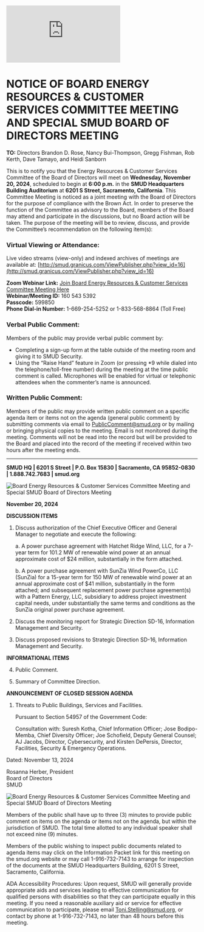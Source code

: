 <!-- Page 1 -->
![SMUD Notice](http://smud.granicus.com/ViewPublisher.php?view_id=16)

# NOTICE OF BOARD ENERGY RESOURCES & CUSTOMER SERVICES COMMITTEE MEETING AND SPECIAL SMUD BOARD OF DIRECTORS MEETING

**TO:** Directors Brandon D. Rose, Nancy Bui-Thompson, Gregg Fishman, Rob Kerth, Dave Tamayo, and Heidi Sanborn

This is to notify you that the Energy Resources & Customer Services Committee of the Board of Directors will meet on **Wednesday, November 20, 2024**, scheduled to begin at **6:00 p.m.** in the **SMUD Headquarters Building Auditorium** at **6201 S Street, Sacramento, California**. This Committee Meeting is noticed as a joint meeting with the Board of Directors for the purpose of compliance with the Brown Act. In order to preserve the function of the Committee as advisory to the Board, members of the Board may attend and participate in the discussions, but no Board action will be taken. The purpose of the meeting will be to review, discuss, and provide the Committee’s recommendation on the following item(s):

### Virtual Viewing or Attendance:
Live video streams (view-only) and indexed archives of meetings are available at: [http://smud.granicus.com/ViewPublisher.php?view_id=16](http://smud.granicus.com/ViewPublisher.php?view_id=16)

**Zoom Webinar Link:** [Join Board Energy Resources & Customer Services Committee Meeting Here](http://smud.granicus.com/ViewPublisher.php?view_id=16)  
**Webinar/Meeting ID:** 160 543 5392  
**Passcode:** 599850  
**Phone Dial-in Number:** 1-669-254-5252 or 1-833-568-8864 (Toll Free)

### Verbal Public Comment:
Members of the public may provide verbal public comment by:
- Completing a sign-up form at the table outside of the meeting room and giving it to SMUD Security.
- Using the “Raise Hand” feature in Zoom (or pressing *9 while dialed into the telephone/toll-free number) during the meeting at the time public comment is called. Microphones will be enabled for virtual or telephonic attendees when the commenter’s name is announced.

### Written Public Comment:
Members of the public may provide written public comment on a specific agenda item or items not on the agenda (general public comment) by submitting comments via email to [PublicComment@smud.org](mailto:PublicComment@smud.org) or by mailing or bringing physical copies to the meeting. Email is not monitored during the meeting. Comments will not be read into the record but will be provided to the Board and placed into the record of the meeting if received within two hours after the meeting ends.

---

**SMUD HQ | 6201 S Street | P.O. Box 15830 | Sacramento, CA 95852-0830 | 1.888.742.7683 | smud.org**
<!-- Page 2 -->
![Board Energy Resources & Customer Services Committee Meeting and Special SMUD Board of Directors Meeting](https://via.placeholder.com/768x993.png?text=Board+Energy+Resources+%26+Customer+Services+Committee+Meeting+and+Special+SMUD+Board+of+Directors+Meeting)

**November 20, 2024**

**DISCUSSION ITEMS**

1. Discuss authorization of the Chief Executive Officer and General Manager to negotiate and execute the following:

   a. A power purchase agreement with Hatchet Ridge Wind, LLC, for a 7-year term for 101.2 MW of renewable wind power at an annual approximate cost of $24 million, substantially in the form attached.

   b. A power purchase agreement with SunZia Wind PowerCo, LLC (SunZia) for a 15-year term for 150 MW of renewable wind power at an annual approximate cost of $41 million, substantially in the form attached; and subsequent replacement power purchase agreement(s) with a Pattern Energy, LLC, subsidiary to address project investment capital needs, under substantially the same terms and conditions as the SunZia original power purchase agreement.

2. Discuss the monitoring report for Strategic Direction SD-16, Information Management and Security.

3. Discuss proposed revisions to Strategic Direction SD-16, Information Management and Security.

**INFORMATIONAL ITEMS**

4. Public Comment.

5. Summary of Committee Direction.

**ANNOUNCEMENT OF CLOSED SESSION AGENDA**

1. Threats to Public Buildings, Services and Facilities.

   Pursuant to Section 54957 of the Government Code:

   Consultation with: Suresh Kotha, Chief Information Officer; Jose Bodipo-Memba, Chief Diversity Officer; Joe Schofield, Deputy General Counsel; AJ Jacobs, Director, Cybersecurity, and Kirsten DePersis, Director, Facilities, Security & Emergency Operations.

Dated: November 13, 2024

Rosanna Herber, President  
Board of Directors  
SMUD
<!-- Page 3 -->
![Board Energy Resources & Customer Services Committee Meeting and Special SMUD Board of Directors Meeting](https://www.smud.org)

Members of the public shall have up to three (3) minutes to provide public comment on items on the agenda or items not on the agenda, but within the jurisdiction of SMUD. The total time allotted to any individual speaker shall not exceed nine (9) minutes.

Members of the public wishing to inspect public documents related to agenda items may click on the Information Packet link for this meeting on the smud.org website or may call 1-916-732-7143 to arrange for inspection of the documents at the SMUD Headquarters Building, 6201 S Street, Sacramento, California.

ADA Accessibility Procedures: Upon request, SMUD will generally provide appropriate aids and services leading to effective communication for qualified persons with disabilities so that they can participate equally in this meeting. If you need a reasonable auxiliary aid or service for effective communication to participate, please email Toni.Stelling@smud.org, or contact by phone at 1-916-732-7143, no later than 48 hours before this meeting.

